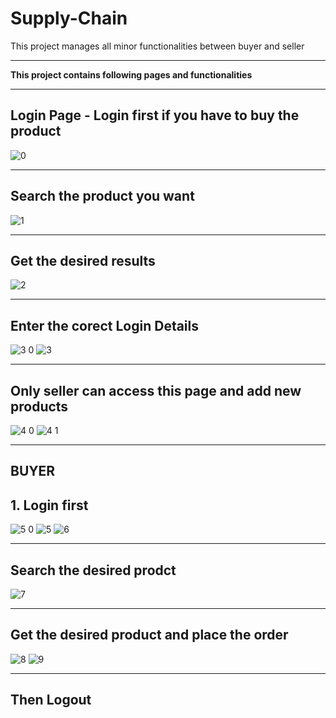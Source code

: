 # Supply-Chain
This project manages all minor functionalities between buyer and seller
___
**This project contains following pages and functionalities**
___
## Login Page - Login first if you have to buy the product
![0](https://user-images.githubusercontent.com/78288577/203984211-6a12e9f3-a1ee-4bdb-aef9-cfa14aee2ef5.png)
___
## Search the product you want
![1](https://user-images.githubusercontent.com/78288577/203984528-933490d9-8b98-41a6-bb3d-a4373f65893e.png)
___
## Get the desired results
![2](https://user-images.githubusercontent.com/78288577/203984615-8efbeaec-1b7e-4274-a7b7-051f988a6138.png)
___
## Enter the corect Login Details
![3 0](https://user-images.githubusercontent.com/78288577/203984818-006eab23-debf-42db-866d-85ff7a7da2bb.png)
![3](https://user-images.githubusercontent.com/78288577/203984670-3f8723ba-ffbc-4ae1-8965-782ab84239bd.png)
___
## Only seller can access this page and add new products 
![4 0](https://user-images.githubusercontent.com/78288577/203984900-d2ccd930-731c-423f-9b64-a2191ad59228.png)
![4 1](https://user-images.githubusercontent.com/78288577/203985005-7e9d00e9-1d69-4ac6-8557-cb418e3235ef.png)
___
## BUYER 
## 1. Login first
![5 0](https://user-images.githubusercontent.com/78288577/203985972-0884621c-f056-4a9e-8f6d-0ecd422efdfc.png)
![5](https://user-images.githubusercontent.com/78288577/203985981-f91a6ddc-09fb-4453-85f7-f992ddf498bf.png)
![6](https://user-images.githubusercontent.com/78288577/203985989-66942475-b996-4307-8dbe-01f599e36362.png)
___
## Search the desired prodct
![7](https://user-images.githubusercontent.com/78288577/203985994-6818477b-4d3f-4a31-b3b0-9f46fe387064.png)
___
## Get the desired product and place the order
![8](https://user-images.githubusercontent.com/78288577/203986348-b17cf934-49c4-4a6d-b833-873321ba6156.png)
![9](https://user-images.githubusercontent.com/78288577/203986524-818ebdf0-d8da-4acc-8425-29884768d15b.png)
___
## Then Logout

